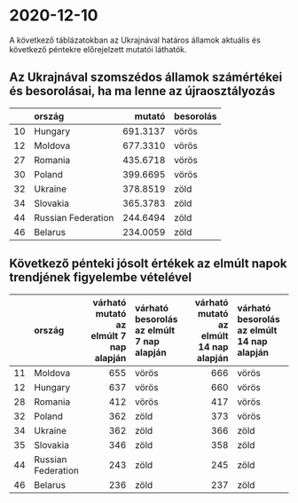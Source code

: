 # 2020-12-10
A következő táblázatokban az Ukrajnával határos államok aktuális és következő péntekre előrejelzett mutatói láthatók.
## Az Ukrajnával szomszédos államok számértékei és besorolásai, ha ma lenne az újraosztályozás

|   |ország             |   mutató|besorolás |
|:--|:------------------|--------:|:---------|
|10 |Hungary            | 691.3137|vörös     |
|12 |Moldova            | 677.3310|vörös     |
|27 |Romania            | 435.6718|vörös     |
|30 |Poland             | 399.6695|vörös     |
|32 |Ukraine            | 378.8519|zöld      |
|34 |Slovakia           | 365.3783|zöld      |
|44 |Russian Federation | 244.6494|zöld      |
|46 |Belarus            | 234.0059|zöld      |
## Következő pénteki jósolt értékek az elmúlt napok trendjének figyelembe vételével
|   |ország             | várható mutató az elmúlt 7 nap alapján|várható besorolás az elmúlt 7 nap alapján | várható mutató az elmúlt 14 nap alapján|várható besorolás az elmúlt 14 nap alapján |
|:--|:------------------|--------------------------------------:|:-----------------------------------------|---------------------------------------:|:------------------------------------------|
|11 |Moldova            |                                    655|vörös                                     |                                     666|vörös                                      |
|12 |Hungary            |                                    637|vörös                                     |                                     660|vörös                                      |
|28 |Romania            |                                    412|vörös                                     |                                     417|vörös                                      |
|32 |Poland             |                                    362|zöld                                      |                                     373|vörös                                      |
|34 |Ukraine            |                                    362|zöld                                      |                                     366|zöld                                       |
|35 |Slovakia           |                                    346|zöld                                      |                                     358|zöld                                       |
|44 |Russian Federation |                                    243|zöld                                      |                                     245|zöld                                       |
|46 |Belarus            |                                    236|zöld                                      |                                     237|zöld                                       |
